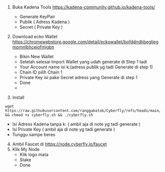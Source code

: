 1. Buka Kadena Tools https://kadena-community.github.io/kadena-tools/
   - Generate KeyPair
   - Publik ( Adress Kadena )
   - Secret ( Private Key )

2. Download ecko Wallet https://chromewebstore.google.com/detail/eckowallet/bofddndhbegljegmpmnlbhcejofmjgbn
   - Bikin New Wallet
   - Setelah selesai Import Wallet yang udah generate di Step 1 tadi
   - Your Account name isi k:(adress publik yg tadi Generate di step 1)
   - Chain ID pilih Chain 1
   - Private Key isi pake Secret adress yang Generate di step 1
   - Done
   - 

3. Install
```
wget https://raw.githubusercontent.com/ranggabatok/Cyberfly/refs/heads/main/cyberfly.sh && chmod +x cyberfly.sh && ./cyberfly.sh
```
- Isi Adress Kadena tanpa k: ( ambil aja di note yg tadi generate )
- Isi Private Key ( ambil aja di note yg tadi generate )
- Tunggu sampe beres

4. Ambil Faucet di https://node.cyberfly.io/faucet
5. Klik My Node
   - Klik logo mata
   - Stake
   - Done
